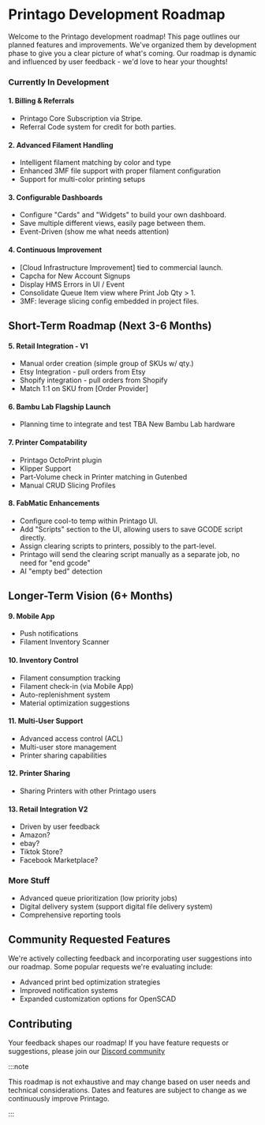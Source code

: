 # Printago Development Roadmap

Welcome to the Printago development roadmap! This page outlines our planned features and improvements. We've organized them by development phase to give you a clear picture of what's coming. Our roadmap is dynamic and influenced by user feedback - we'd love to hear your thoughts!

### Currently In Development

#### 1. Billing & Referrals
- Printago Core Subscription via Stripe.
- Referral Code system for credit for both parties.

#### 2. Advanced Filament Handling
  - Intelligent filament matching by color and type
  - Enhanced 3MF file support with proper filament configuration
  - Support for multi-color printing setups

#### 3. Configurable Dashboards
- Configure "Cards" and "Widgets" to build your own dashboard.
- Save multiple different views, easily page between them.
- Event-Driven (show me what needs attention)

#### 4. Continuous Improvement
- [Cloud Infrastructure Improvement] tied to commercial launch.
- Capcha for New Account Signups
- Display HMS Errors in UI / Event
- Consolidate Queue Item view where Print Job Qty > 1.
- 3MF: leverage slicing config embedded in project files.

## Short-Term Roadmap (Next 3-6 Months)

#### 5. Retail Integration - V1
  - Manual order creation (simple group of SKUs w/ qty.)
  - Etsy Integration - pull orders from Etsy
  - Shopify integration - pull orders from Shopify
  - Match 1:1 on SKU from [Order Provider]

#### 6. Bambu Lab Flagship Launch
  - Planning time to integrate and test TBA New Bambu Lab hardware

#### 7. Printer Compatability
  - Printago OctoPrint plugin
  - Klipper Support
  - Part-Volume check in Printer matching in Gutenbed
  - Manual CRUD Slicing Profiles

#### 8. FabMatic Enhancements
  - Configure cool-to temp within Printago UI.
  - Add "Scripts" section to the UI, allowing users to save GCODE script directly.
  - Assign clearing scripts to printers, possibly to the part-level.
  - Printago will send the clearing script manually as a separate job, no need for "end gcode"
  - AI "empty bed" detection

## Longer-Term Vision (6+ Months)

#### 9. Mobile App 
  - Push notifications
  - Filament Inventory Scanner
  
#### 10. Inventory Control
  - Filament consumption tracking
  - Filament check-in (via Mobile App)
  - Auto-replenishment system
  - Material optimization suggestions

#### 11. Multi-User Support
  - Advanced access control (ACL)
  - Multi-user store management
  - Printer sharing capabilities

#### 12. Printer Sharing
  - Sharing Printers with other Printago users 

#### 13. Retail Integration V2 
  - Driven by user feedback
  - Amazon?
  - ebay?
  - Tiktok Store?
  - Facebook Marketplace?

### More Stuff
  - Advanced queue prioritization (low priority jobs)
  - Digital delivery system (support digital file delivery system)
  - Comprehensive reporting tools

## Community Requested Features

We're actively collecting feedback and incorporating user suggestions into our roadmap. Some popular requests we're evaluating include:

- Advanced print bed optimization strategies
- Improved notification systems
- Expanded customization options for OpenSCAD

## Contributing

Your feedback shapes our roadmap! If you have feature requests or suggestions, please join our [Discord community](https://discord.gg/RCFA2u99De)

:::note

This roadmap is not exhaustive and may change based on user needs and technical considerations. Dates and features are subject to change as we continuously improve Printago.

::: 